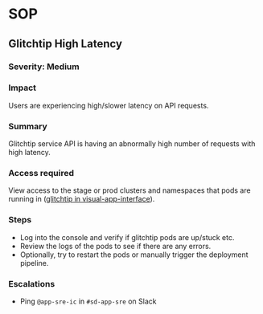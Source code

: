 # SOP

## Glitchtip High Latency

### Severity: Medium

### Impact
Users are experiencing high/slower latency on API requests.

### Summary
Glitchtip service API is having an abnormally high number of requests with high latency.

### Access required

View access to the stage or prod clusters and namespaces that pods are running in ([glitchtip in visual-app-interface](https://visual-app-interface.devshift.net/services#/services/glitchtip/app.yml)).

### Steps
- Log into the console and verify if glitchtip pods are up/stuck etc.
- Review the logs of the pods to see if there are any errors.
- Optionally, try to restart the pods or manually trigger the deployment pipeline.


### Escalations
- Ping `@app-sre-ic` in `#sd-app-sre` on Slack
